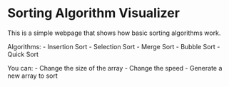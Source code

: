 # Sorting Algorithm Visualizer

This is a simple webpage that shows how basic sorting algorithms work.

Algorithms:
    - Insertion Sort
    - Selection Sort
    - Merge Sort
    - Bubble Sort
    - Quick Sort 

You can:
    - Change the size of the array
    - Change the speed
    - Generate a new array to sort